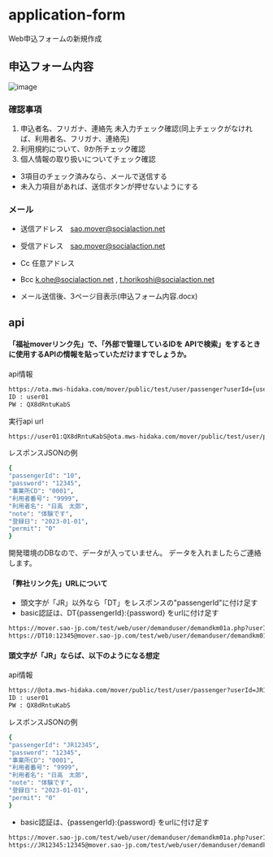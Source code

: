 # application-form
Web申込フォームの新規作成

## 申込フォーム内容
![image](https://user-images.githubusercontent.com/114212655/210974630-3da70f35-9312-48d9-8011-aaf5b9505e11.png)

### 確認事項
1. 申込者名、フリガナ、連絡先 未入力チェック確認(同上チェックがなければ、利用者名、フリガナ、連絡先) 
1. 利用規約について、9か所チェック確認
1. 個人情報の取り扱いについてチェック確認

- 3項目のチェック済みなら、メールで送信する
- 未入力項目があれば、送信ボタンが押せないようにする

### メール
- 送信アドレス　sao.mover@socialaction.net
- 受信アドレス　sao.mover@socialaction.net
- Cc           任意アドレス
- Bcc          k.ohe@socialaction.net , t.horikoshi@socialaction.net

- メール送信後、3ページ目表示(申込フォーム内容.docx)

## api
#### 「福祉moverリンク先」で、「外部で管理しているIDを APIで検索」をするときに使用するAPIの情報を貼っていただけますでしょうか。

api情報
```sh
https://ota.mws-hidaka.com/mover/public/test/user/passenger?userId={userId}
ID : user01
PW : QX8dRntuKabS
```
実行api url
```sh
https://user01:QX8dRntuKabS@ota.mws-hidaka.com/mover/public/test/user/passenger?userId=10
```
レスポンスJSONの例
```sh
{
"passengerId": "10",
"password": "12345",
"事業所CD": "0001",
"利用者番号": "9999",
"利用者名": "日高　太郎",
"note": "体験です",
"登録日": "2023-01-01",
"permit": "0"
}
```
開発環境のDBなので、データが入っていません。
データを入れましたらご連絡します。

#### 「弊社リンク先」URLについて

- 頭文字が「JR」以外なら「DT」をレスポンスの"passengerId"に付け足す
- basic認証は、DT{passengerId}:{password} をurlに付け足す
```sh
https://mover.sao-jp.com/test/web/user/demanduser/demandkm01a.php?userId={passengerId}
https://DT10:12345@mover.sao-jp.com/test/web/user/demanduser/demandkm01b.php?userId=10
```
#### 頭文字が「JR」ならば、以下のようになる想定

api情報
```sh
https://@ota.mws-hidaka.com/mover/public/test/user/passenger?userId=JR12345
ID : user01
PW : QX8dRntuKabS
```
レスポンスJSONの例
```sh
{
"passengerId": "JR12345",
"password": "12345",
"事業所CD": "0001",
"利用者番号": "9999",
"利用者名": "日高　太郎",
"note": "体験です",
"登録日": "2023-01-01",
"permit": "0"
}
```
- basic認証は、{passengerId}:{password} をurlに付け足す
```sh
https://mover.sao-jp.com/test/web/user/demanduser/demandkm01a.php?userId={passengerId}
https://JR12345:12345@mover.sao-jp.com/test/web/user/demanduser/demandkm01b.php?userId=JR12345
```
